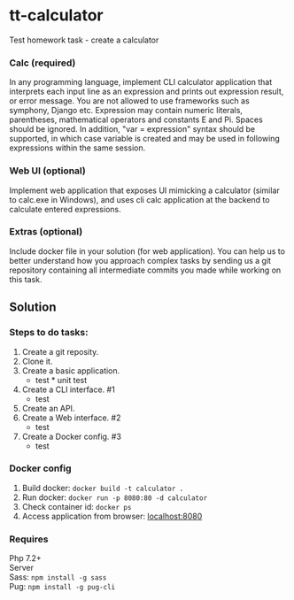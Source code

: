 # tt-calculator
Test homework task - create a calculator

### Calc (required) 
In any programming language, implement CLI calculator application that interprets each input line as an expression and prints out expression result, or error message. 
You are not allowed to use frameworks such as symphony, Django etc.
Expression may contain numeric literals, parentheses, mathematical operators and constants E and Pi. Spaces should be ignored. 
In addition, "var = expression" syntax should be supported, in which case variable is created and may be used in following expressions within the same session. 

### Web UI (optional) 
Implement web application that exposes UI mimicking a calculator (similar to calc.exe in Windows), and uses cli calc application at the backend to calculate entered expressions. 

### Extras (optional) 
Include docker file in your solution (for web application). You can help us to better understand how you approach complex tasks by sending us a git repository containing all intermediate commits you made while working on this task. 


## Solution

### Steps to do tasks:

1. Create a git reposity.
2. Clone it.
3. Create a basic application.
   - test * unit test
4. Create a CLI interface. #1
   - test
5. Create an API.
6. Create a Web interface. #2
   - test
7. Create a Docker config. #3
   - test

### Docker config

1. Build docker: `docker build -t calculator .`
2. Run docker: `docker run -p 8080:80 -d calculator`
3. Check container id: `docker ps`
4. Access application from browser: [localhost:8080](http://localhost:8080)

### Requires

Php 7.2+  
Server  
Sass: `npm install -g sass`  
Pug: `npm install -g pug-cli`  


